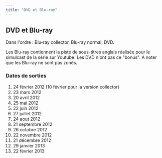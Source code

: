 ```yaml
---
title: "DVD et Blu-ray"
---
```


DVD et Blu-ray
--------------


Dans l'ordre : Blu-ray collector, Blu-ray normal, DVD.


Les Blu-ray contiennent la piste de sous-titres anglais réalisée pour le simulcast de la série sur Youtube. Les DVD n'ont pas ce "bonus". A noter que les Blu-ray ne sont pas zonés.  









































### Dates de sorties


1. 24 février 2012 (10 février pour la version collector)
2. 23 mars 2012
3. 20 avril 2012
4. 25 mai 2012
5. 22 juin 2012
6. 27 juillet 2012
7. 24 aout 2012
8. 21 septembre 2012
9. 26 octobre 2012
10. 22 novembre 2012
11. 21 décembre 2012
12. 29 janvier 2013
13. 22 février 2013
